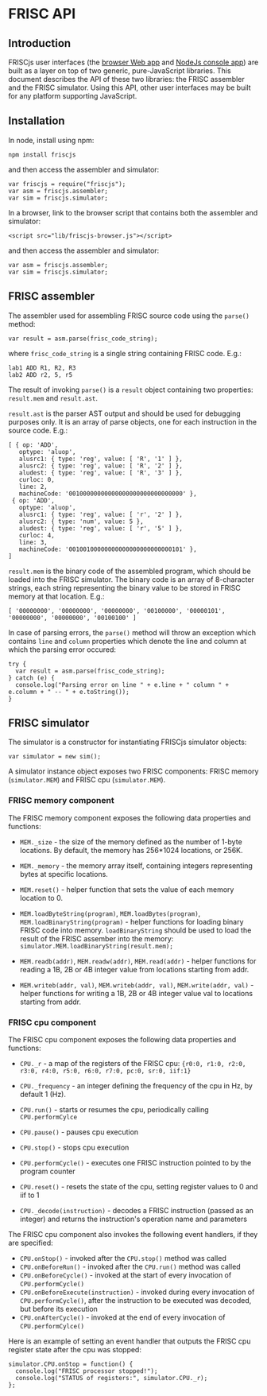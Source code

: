 # FRISC API

## Introduction

FRISCjs user interfaces (the [browser Web app](https://github.com/izuzak/FRISCjs/blob/master/main.html) and [NodeJs console app](https://github.com/izuzak/FRISCjs/blob/master/main.js)) are built as a layer on top of two generic, pure-JavaScript libraries.
This document describes the API of these two libraries: the FRISC assembler and the FRISC simulator.
Using this API, other user interfaces may be built for any platform supporting JavaScript.

## Installation

In node, install using npm:

    npm install friscjs

and then access the assembler and simulator:

    var friscjs = require("friscjs");
    var asm = friscjs.assembler;
    var sim = friscjs.simulator;

In a browser, link to the browser script that contains both the assembler and simulator:

    <script src="lib/friscjs-browser.js"></script>

and then access the assembler and simulator:

    var asm = friscjs.assembler;
    var sim = friscjs.simulator;

## FRISC assembler

The assembler used for assembling FRISC source code using the ``parse()`` method:

``var result = asm.parse(frisc_code_string);``

where ``frisc_code_string`` is a single string containing FRISC code.
E.g.:

    lab1 ADD R1, R2, R3
    lab2 ADD r2, 5, r5

The result of invoking ``parse()`` is a ``result`` object containing two properties: ``result.mem`` and ``result.ast``.

``result.ast`` is the parser AST output and should be used for debugging purposes only.
It is an array of parse objects, one for each instruction in the source code.
E.g.:

    [ { op: 'ADD',
       optype: 'aluop',
       alusrc1: { type: 'reg', value: [ 'R', '1' ] },
       alusrc2: { type: 'reg', value: [ 'R', '2' ] },
       aludest: { type: 'reg', value: [ 'R', '3' ] },
       curloc: 0,
       line: 2,
       machineCode: '00100000000000000000000000000000' },
     { op: 'ADD',
       optype: 'aluop',
       alusrc1: { type: 'reg', value: [ 'r', '2' ] },
       alusrc2: { type: 'num', value: 5 },
       aludest: { type: 'reg', value: [ 'r', '5' ] },
       curloc: 4,
       line: 3,
       machineCode: '00100100000000000000000000000101' },
    ]

``result.mem`` is the binary code of the assembled program, which should be loaded into the FRISC simulator.
The binary code is an array of 8-character strings, each string representing the binary value to be stored in FRISC memory at that location.
E.g.:

``[ '00000000', '00000000', '00000000', '00100000', '00000101', '00000000', '00000000', '00100100' ]``

In case of parsing errors, the ``parse()`` method will throw an exception which contains ``line`` and ``column`` properties which denote the line and column at which the parsing error occured:

    try {
      var result = asm.parse(frisc_code_string);
    } catch (e) {
      console.log("Parsing error on line " + e.line + " column " + e.column + " -- " + e.toString());
    }

## FRISC simulator

The simulator is a constructor for instantiating FRISCjs simulator objects:

``var simulator = new sim();``

A simulator instance object exposes two FRISC components: FRISC memory (`simulator.MEM`) and FRISC cpu (`simulator.MEM`).

### FRISC memory component

The FRISC memory component exposes the following data properties and functions:

* ``MEM._size`` - the size of the memory defined as the number of 1-byte locations. By default, the memory has 256*1024 locations, or 256K.
* ``MEM._memory`` - the memory array itself, containing integers representing bytes at specific locations.

* ``MEM.reset()`` - helper function that sets the value of each memory location to 0.

* ``MEM.loadByteString(program)``, ``MEM.loadBytes(program)``, ``MEM.loadBinaryString(program)`` - helper functions for loading binary FRISC code into memory. ``loadBinaryString`` should be used to load the result of the FRISC assember into the memory:
``simulator.MEM.loadBinaryString(result.mem);``

* ``MEM.readb(addr)``, ``MEM.readw(addr)``, ``MEM.read(addr)`` - helper functions for reading a 1B, 2B or 4B integer value from locations starting from addr.

* ``MEM.writeb(addr, val)``, ``MEM.writeb(addr, val)``, ``MEM.write(addr, val)`` - helper functions for writing a 1B, 2B or 4B integer value val to locations starting from addr.

### FRISC cpu component

The FRISC cpu component exposes the following data properties and functions:

* ``CPU._r`` - a map of the registers of the FRISC cpu: ``{r0:0, r1:0, r2:0, r3:0, r4:0, r5:0, r6:0, r7:0, pc:0, sr:0, iif:1}``
* ``CPU._frequency`` - an integer defining the frequency of the cpu in Hz, by default 1 (Hz).

* ``CPU.run()`` - starts or resumes the cpu, periodically calling ``CPU.performCylce``
* ``CPU.pause()`` - pauses cpu execution
* ``CPU.stop()`` - stops cpu execution
* ``CPU.performCycle()`` - executes one FRISC instruction pointed to by the program counter
* ``CPU.reset()`` - resets the state of the cpu, setting register values to 0 and iif to 1
* ``CPU._decode(instruction)`` - decodes a FRISC instruction (passed as an integer) and returns the instruction's operation name and parameters

The FRISC cpu component also invokes the following event handlers, if they are specified:

* ``CPU.onStop()`` - invoked after the ``CPU.stop()`` method was called
* ``CPU.onBeforeRun()`` - invoked after the ``CPU.run()`` method was called
* ``CPU.onBeforeCycle()`` - invoked at the start of every invocation of ``CPU.performCycle()``
* ``CPU.onBeforeExecute(instruction)`` - invoked during every invocation of ``CPU.performCycle()``, after the instruction to be executed was decoded, but before its execution
* ``CPU.onAfterCycle()`` - invoked at the end of every invocation of ``CPU.performCylce()``

Here is an example of setting an event handler that outputs the FRISC cpu register state after the cpu was stopped:

    simulator.CPU.onStop = function() {
      console.log("FRISC processor stopped!");
      console.log("STATUS of registers:", simulator.CPU._r);
    };
